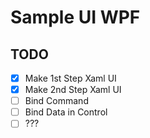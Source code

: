 # Sample UI WPF

## TODO

- [x] Make 1st Step Xaml UI 
- [x] Make 2nd Step Xaml UI 
- [ ] Bind Command
- [ ] Bind Data in Control
- [ ] ???
